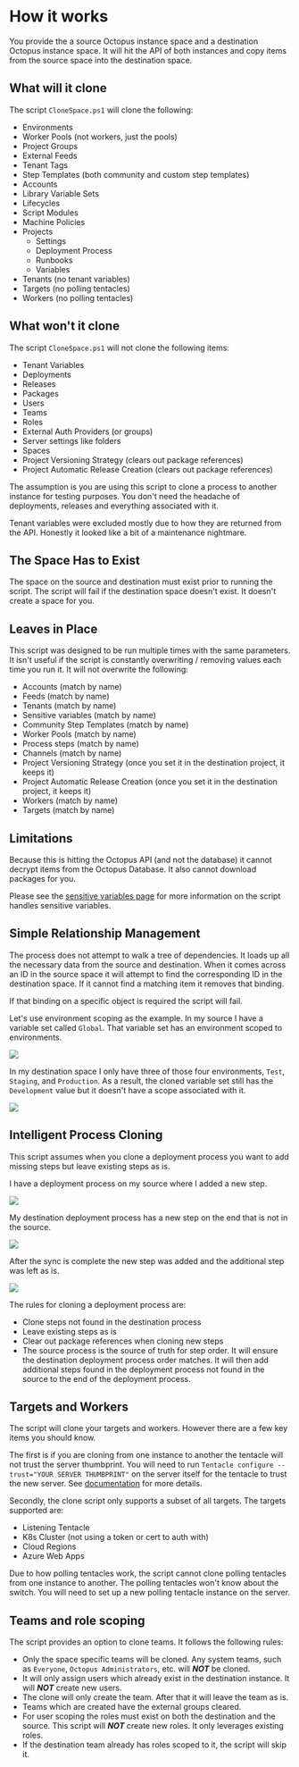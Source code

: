 # How it works
You provide the a source Octopus instance space and a destination Octopus instance space.  It will hit the API of both instances and copy items from the source space into the destination space.

## What will it clone
The script `CloneSpace.ps1` will clone the following:

- Environments
- Worker Pools (not workers, just the pools)
- Project Groups
- External Feeds
- Tenant Tags
- Step Templates (both community and custom step templates)
- Accounts
- Library Variable Sets
- Lifecycles
- Script Modules
- Machine Policies
- Projects
    - Settings
    - Deployment Process
    - Runbooks
    - Variables
- Tenants (no tenant variables)
- Targets (no polling tentacles)
- Workers (no polling tentacles)

## What won't it clone
The script `CloneSpace.ps1` will not clone the following items:
- Tenant Variables
- Deployments
- Releases
- Packages
- Users
- Teams
- Roles
- External Auth Providers (or groups)
- Server settings like folders
- Spaces
- Project Versioning Strategy (clears out package references)
- Project Automatic Release Creation (clears out package references)

The assumption is you are using this script to clone a process to another instance for testing purposes.  You don't need the headache of deployments, releases and everything associated with it.

Tenant variables were excluded mostly due to how they are returned from the API.  Honestly it looked like a bit of a maintenance nightmare.

## The Space Has to Exist
The space on the source and destination must exist prior to running the script.  The script will fail if the destination space doesn't exist.  It doesn't create a space for you.

## Leaves in Place
This script was designed to be run multiple times with the same parameters.  It isn't useful if the script is constantly overwriting / removing values each time you run it.  It will not overwrite the following:

- Accounts (match by name)
- Feeds (match by name)
- Tenants (match by name)
- Sensitive variables (match by name)
- Community Step Templates (match by name)
- Worker Pools (match by name)
- Process steps (match by name)
- Channels (match by name)
- Project Versioning Strategy (once you set it in the destination project, it keeps it)
- Project Automatic Release Creation (once you set it in the destination project, it keeps it)
- Workers (match by name)
- Targets (match by name)

## Limitations
Because this is hitting the Octopus API (and not the database) it cannot decrypt items from the Octopus Database.  It also cannot download packages for you.

Please see the [sensitive variables page](SensitiveVariables.md) for more information on the script handles sensitive variables.

## Simple Relationship Management
The process does not attempt to walk a tree of dependencies.  It loads up all the necessary data from the source and destination.  When it comes across an ID in the source space it will attempt to find the corresponding ID in the destination space.  If it cannot find a matching item it removes that binding.  

If that binding on a specific object is required the script will fail.  

Let's use environment scoping as the example.  In my source I have a variable set called `Global`.  That variable set has an environment scoped to environments.

![](../img/source-global-variables-environment-scoping.png)

In my destination space I only have three of those four environments, `Test`, `Staging`, and `Production`.  As a result, the cloned variable set still has the `Development` value but it doesn't have a scope associated with it.

![](../img/destination-global-variables-environment-scoping-missing-env.png)

## Intelligent Process Cloning
This script assumes when you clone a deployment process you want to add missing steps but leave existing steps as is.

I have a deployment process on my source where I added a new step.

![](../img/process-source-added-step.png)

My destination deployment process has a new step on the end that is not in the source.

![](../img/destination-deployment-process-before-sync.png)

After the sync is complete the new step was added and the additional step was left as is.

![](../img/destination-deployment-process-after-sync.png)

The rules for cloning a deployment process are:

- Clone steps not found in the destination process
- Leave existing steps as is
- Clear out package references when cloning new steps
- The source process is the source of truth for step order.  It will ensure the destination deployment process order matches.  It will then add additional steps found in the deployment process not found in the source to the end of the deployment process.

## Targets and Workers

The script will clone your targets and workers.  However there are a few key items you should know.

The first is if you are cloning from one instance to another the tentacle will not trust the server thumbprint.  You will need to run `Tentacle configure --trust="YOUR SERVER THUMBPRINT"` on the server itself for the tentacle to trust the new server.  See [documentation](https://octopus.com/docs/octopus-rest-api/tentacle.exe-command-line/configure) for more details.

Secondly, the clone script only supports a subset of all targets.  The targets supported are:

- Listening Tentacle
- K8s Cluster (not using a token or cert to auth with)
- Cloud Regions
- Azure Web Apps

Due to how polling tentacles work, the script cannot clone polling tentacles from one instance to another.  The polling tentacles won't know about the switch.  You will need to set up a new polling tentacle instance on the server. 

## Teams and role scoping

The script provides an option to clone teams.  It follows the following rules:

- Only the space specific teams will be cloned.  Any system teams, such as `Everyone`, `Octopus Administrators`, etc. will _**NOT**_ be cloned. 
- It will only assign users which already exist in the destination instance.  It will _**NOT**_ create new users.
- The clone will only create the team.  After that it will leave the team as is.  
- Teams which are created have the external groups cleared.  
- For user scoping the roles must exist on both the destination and the source.  This script will _**NOT**_ create new roles.  It only leverages existing roles.  
- If the destination team already has roles scoped to it, the script will skip it.